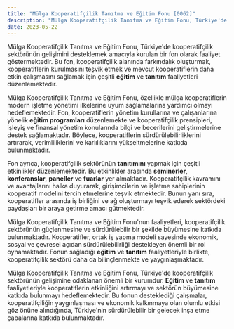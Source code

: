 ```yaml
---
title: "Mülga Kooperatifçilik Tanıtma ve Eğitim Fonu [0062]"
description: "Mülga Kooperatifçilik Tanıtma ve Eğitim Fonu, Türkiye'de kooperatifçilik sektörünün gelişimini desteklemek amacıyla kurulan bir fon olarak faaliyet göstermektedir."
date: 2023-05-22
---
```


Mülga Kooperatifçilik Tanıtma ve Eğitim Fonu, Türkiye'de kooperatifçilik sektörünün gelişimini desteklemek amacıyla
kurulan bir fon olarak faaliyet göstermektedir. Bu fon, kooperatifçilik alanında farkındalık oluşturmak, kooperatiflerin
kurulmasını teşvik etmek ve mevcut kooperatiflerin daha etkin çalışmasını sağlamak için çeşitli **eğitim** ve **tanıtım**
faaliyetleri düzenlemektedir.

Mülga Kooperatifçilik Tanıtma ve Eğitim Fonu, özellikle mülga kooperatiflerin modern işletme yönetimi ilkelerine uyum
sağlamalarına yardımcı olmayı hedeflemektedir. Fon, kooperatiflerin yönetim kurullarına ve çalışanlarına yönelik
**eğitim programları** düzenlemekte ve kooperatifçilik prensipleri, işleyiş ve finansal yönetim konularında bilgi ve
becerilerini geliştirmelerine destek sağlamaktadır. Böylece, kooperatiflerin sürdürülebilirliklerini artırarak,
verimliliklerini ve karlılıklarını yükseltmelerine katkıda bulunmaktadır.

Fon ayrıca, kooperatifçilik sektörünün **tanıtımını** yapmak için çeşitli etkinlikler düzenlemektedir. Bu etkinlikler
arasında **seminerler**, **konferanslar**, **paneller** ve **fuarlar** yer almaktadır. Kooperatifçilik kavramını ve
avantajlarını halka duyurarak, girişimcilerin ve işletme sahiplerinin kooperatif modelini tercih etmelerine teşvik
etmektedir. Bunun yanı sıra, kooperatifler arasında iş birliğini ve ağ oluşturmayı teşvik ederek sektördeki paydaşları
bir araya getirme amacı gütmektedir.

Mülga Kooperatifçilik Tanıtma ve Eğitim Fonu'nun faaliyetleri, kooperatifçilik sektörünün güçlenmesine ve sürdürülebilir
bir şekilde büyümesine katkıda bulunmaktadır. Kooperatifler, ortak iş yapma modeli sayesinde ekonomik, sosyal ve
çevresel açıdan sürdürülebilirliği destekleyen önemli bir rol oynamaktadır. Fonun sağladığı **eğitim** ve **tanıtım**
faaliyetleriyle birlikte, kooperatifçilik sektörü daha da bilinçlenmekte ve yaygınlaşmaktadır.

Mülga Kooperatifçilik Tanıtma ve Eğitim Fonu, Türkiye'de kooperatifçilik sektörünün gelişimine odaklanan önemli bir
kurumdur. **Eğitim** ve **tanıtım** faaliyetleriyle kooperatiflerin etkinliğini artırmayı ve sektörün büyümesine katkıda
bulunmayı hedeflemektedir. Bu fonun desteklediği çalışmalar, kooperatifçiliğin yaygınlaşması ve ekonomik kalkınmaya olan
olumlu etkisi göz önüne alındığında, Türkiye'nin sürdürülebilir bir gelecek inşa etme çabalarına katkıda bulunmaktadır.
